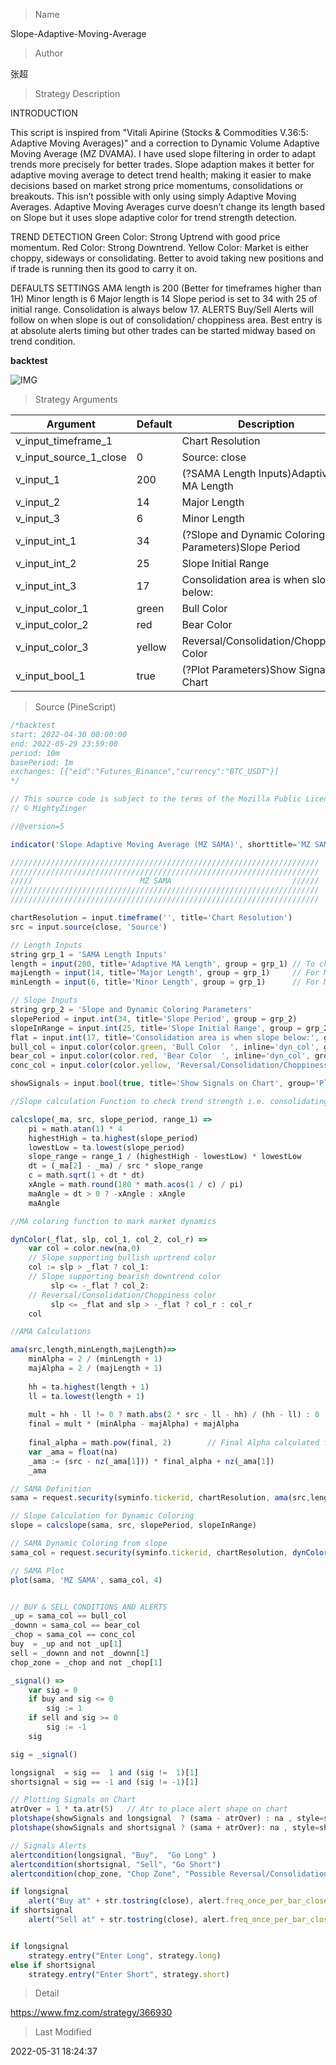 
> Name

Slope-Adaptive-Moving-Average

> Author

张超

> Strategy Description

INTRODUCTION

This script is inspired from "Vitali Apirine (Stocks & Commodities V.36:5: Adaptive Moving Averages)" and a correction to Dynamic Volume Adaptive Moving Average (MZ DVAMA). I have used slope filtering in order to adapt trends more precisely for better trades.
Slope adaption makes it better for adaptive moving average to detect trend health; making it easier to make decisions based on market strong price momentums, consolidations or breakouts. This isn’t possible with only using simply Adaptive Moving Averages.
Adaptive Moving Averages curve doesn’t change its length based on Slope but it uses slope adaptive color for trend strength detection.

TREND DETECTION
Green Color:
Strong Uptrend with good price momentum.
Red Color:
Strong Downtrend.
Yellow Color:
Market is either choppy, sideways or consolidating. Better to avoid taking new positions and if trade is running then its good to carry it on.

DEFAULTS SETTINGS
AMA length is 200 (Better for timeframes higher than 1H)
Minor length is 6
Major length is 14
Slope period is set to 34 with 25 of initial range. Consolidation is always below 17.
ALERTS
Buy/Sell Alerts will follow on when slope is out of consolidation/ choppiness area. Best entry is at absolute alerts timing but other trades can be started midway based on trend condition.

**backtest**

 ![IMG](https://www.fmz.com/upload/asset/ca6b92cf316e03cc37.png) 

> Strategy Arguments



|Argument|Default|Description|
|----|----|----|
|v_input_timeframe_1||Chart Resolution|
|v_input_source_1_close|0|Source: close|high|low|open|hl2|hlc3|hlcc4|ohlc4|
|v_input_1|200|(?SAMA Length Inputs)Adaptive MA Length|
|v_input_2|14|Major Length|
|v_input_3|6|Minor Length|
|v_input_int_1|34|(?Slope and Dynamic Coloring Parameters)Slope Period|
|v_input_int_2|25|Slope Initial Range|
|v_input_int_3|17|Consolidation area is when slope below:|
|v_input_color_1|green|Bull Color  |
|v_input_color_2|red|Bear Color  |
|v_input_color_3|yellow|Reversal/Consolidation/Choppiness Color  |
|v_input_bool_1|true|(?Plot Parameters)Show Signals on Chart|


> Source (PineScript)

``` javascript
/*backtest
start: 2022-04-30 00:00:00
end: 2022-05-29 23:59:00
period: 10m
basePeriod: 1m
exchanges: [{"eid":"Futures_Binance","currency":"BTC_USDT"}]
*/

// This source code is subject to the terms of the Mozilla Public License 2.0 at https://mozilla.org/MPL/2.0/
// © MightyZinger

//@version=5

indicator('Slope Adaptive Moving Average (MZ SAMA)', shorttitle='MZ SAMA', overlay=true)

/////////////////////////////////////////////////////////////////////
/////////////////////////////////////////////////////////////////////
/////                        MZ SAMA                           //////
/////////////////////////////////////////////////////////////////////
/////////////////////////////////////////////////////////////////////

chartResolution = input.timeframe('', title='Chart Resolution')
src = input.source(close, 'Source')

// Length Inputs
string grp_1 = 'SAMA Length Inputs'
length = input(200, title='Adaptive MA Length', group = grp_1) // To check for Highest and Lowest value within provided period
majLength = input(14, title='Major Length', group = grp_1)     // For Major alpha calculations to detect recent price changes
minLength = input(6, title='Minor Length', group = grp_1)      // For Minor alpha calculations to detect recent price changes

// Slope Inputs
string grp_2 = 'Slope and Dynamic Coloring Parameters'
slopePeriod = input.int(34, title='Slope Period', group = grp_2)
slopeInRange = input.int(25, title='Slope Initial Range', group = grp_2)
flat = input.int(17, title='Consolidation area is when slope below:', group = grp_2)
bull_col = input.color(color.green, 'Bull Color  ', inline='dyn_col', group = grp_2)
bear_col = input.color(color.red, 'Bear Color  ', inline='dyn_col', group = grp_2)
conc_col = input.color(color.yellow, 'Reversal/Consolidation/Choppiness Color  ', inline='dyn_col', group = grp_2)

showSignals = input.bool(true, title='Show Signals on Chart', group='Plot Parameters')

//Slope calculation Function to check trend strength i.e. consolidating, choppy, or near reversal

calcslope(_ma, src, slope_period, range_1) =>
    pi = math.atan(1) * 4
    highestHigh = ta.highest(slope_period)
    lowestLow = ta.lowest(slope_period)
    slope_range = range_1 / (highestHigh - lowestLow) * lowestLow
    dt = (_ma[2] - _ma) / src * slope_range
    c = math.sqrt(1 + dt * dt)
    xAngle = math.round(180 * math.acos(1 / c) / pi)
    maAngle = dt > 0 ? -xAngle : xAngle
    maAngle

//MA coloring function to mark market dynamics 

dynColor(_flat, slp, col_1, col_2, col_r) =>
    var col = color.new(na,0)
    // Slope supporting bullish uprtrend color
    col := slp > _flat ? col_1:
    // Slope supporting bearish downtrend color
         slp <= -_flat ? col_2:
    // Reversal/Consolidation/Choppiness color
         slp <= _flat and slp > -_flat ? col_r : col_r   
    col

//AMA Calculations

ama(src,length,minLength,majLength)=>
    minAlpha = 2 / (minLength + 1)
    majAlpha = 2 / (majLength + 1)
    
    hh = ta.highest(length + 1)
    ll = ta.lowest(length + 1)
    
    mult = hh - ll != 0 ? math.abs(2 * src - ll - hh) / (hh - ll) : 0
    final = mult * (minAlpha - majAlpha) + majAlpha
    
    final_alpha = math.pow(final, 2) 		// Final Alpha calculated from Minor and Major length along with considering Multiplication factor calculated using Highest / Lowest value within provided AMA overall length
    var _ama = float(na)
    _ama := (src - nz(_ama[1])) * final_alpha + nz(_ama[1]) 
    _ama

// SAMA Definition
sama = request.security(syminfo.tickerid, chartResolution, ama(src,length,minLength,majLength))

// Slope Calculation for Dynamic Coloring
slope = calcslope(sama, src, slopePeriod, slopeInRange)  

// SAMA Dynamic Coloring from slope
sama_col = request.security(syminfo.tickerid, chartResolution, dynColor(flat, slope, bull_col, bear_col, conc_col))

// SAMA Plot
plot(sama, 'MZ SAMA', sama_col, 4)


// BUY & SELL CONDITIONS AND ALERTS
_up = sama_col == bull_col
_downn = sama_col == bear_col 
_chop = sama_col == conc_col
buy  = _up and not _up[1] 
sell = _downn and not _downn[1]
chop_zone = _chop and not _chop[1]

_signal() =>
    var sig = 0
    if buy and sig <= 0
        sig := 1
    if sell and sig >= 0
        sig := -1
    sig    

sig = _signal()

longsignal  = sig ==  1 and (sig !=  1)[1]
shortsignal = sig == -1 and (sig != -1)[1]

// Plotting Signals on Chart
atrOver = 1 * ta.atr(5)   // Atr to place alert shape on chart
plotshape(showSignals and longsignal  ? (sama - atrOver) : na , style=shape.triangleup, color=color.new(color.green, 30), location=location.absolute, text='Buy', size=size.small)
plotshape(showSignals and shortsignal ? (sama + atrOver): na , style=shape.triangledown, color=color.new(color.red, 30), location=location.absolute, text='Sell', size=size.small)

// Signals Alerts
alertcondition(longsignal, "Buy",  "Go Long" )
alertcondition(shortsignal, "Sell", "Go Short")
alertcondition(chop_zone, "Chop Zone", "Possible Reversal/Consolidation/Choppiness")

if longsignal 
    alert("Buy at" + str.tostring(close), alert.freq_once_per_bar_close)
if shortsignal
    alert("Sell at" + str.tostring(close), alert.freq_once_per_bar_close)


if longsignal
    strategy.entry("Enter Long", strategy.long)
else if shortsignal
    strategy.entry("Enter Short", strategy.short)
```

> Detail

https://www.fmz.com/strategy/366930

> Last Modified

2022-05-31 18:24:37
